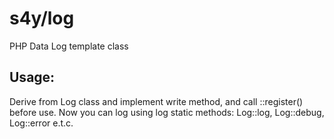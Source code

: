 # s4y/log
PHP Data Log template class

## Usage:

Derive from Log class and implement write method, and call <YourLog>::register()
before use.
Now you can log using log static methods: Log::log, Log::debug, Log::error e.t.c.

